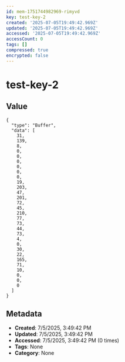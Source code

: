 ```yaml
---
id: mem-1751744982969-rimyvd
key: test-key-2
created: '2025-07-05T19:49:42.969Z'
updated: '2025-07-05T19:49:42.969Z'
accessed: '2025-07-05T19:49:42.969Z'
accessCount: 0
tags: []
compressed: true
encrypted: false
---
```


# test-key-2

## Value

```
{
  "type": "Buffer",
  "data": [
    31,
    139,
    8,
    0,
    0,
    0,
    0,
    0,
    0,
    19,
    203,
    47,
    201,
    72,
    45,
    210,
    77,
    73,
    44,
    73,
    4,
    0,
    30,
    22,
    165,
    71,
    10,
    0,
    0,
    0
  ]
}
```

## Metadata

- **Created**: 7/5/2025, 3:49:42 PM
- **Updated**: 7/5/2025, 3:49:42 PM
- **Accessed**: 7/5/2025, 3:49:42 PM (0 times)
- **Tags**: None
- **Category**: None
